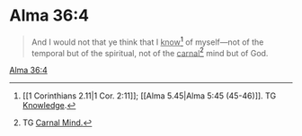 # Alma 36:4

> And I would not that ye think that I <u>know</u>[^a] of myself—not of the temporal but of the spiritual, not of the <u>carnal</u>[^b] mind but of God.

[Alma 36:4](https://www.churchofjesuschrist.org/study/scriptures/bofm/alma/36?lang=eng&id=p4#p4)


[^a]: [[1 Corinthians 2.11|1 Cor. 2:11]]; [[Alma 5.45|Alma 5:45 (45-46)]]. TG [Knowledge](https://www.churchofjesuschrist.org/study/scriptures/tg/knowledge?lang=eng).
[^b]: TG [Carnal Mind.](https://www.churchofjesuschrist.org/study/scriptures/tg/carnal-mind?lang=eng)
